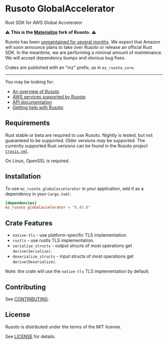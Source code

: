 
# Rusoto GlobalAccelerator
Rust SDK for AWS Global Accelerator

⚠️ **This is the [Materialize](https://materialize.com) fork of Rusoto.** ⚠️

Rusoto has been [unmaintained for several months](https://github.com/rusoto/rusoto/issues/1651).
We expect that Amazon will soon announce plans to take over Rusoto or release
an official Rust SDK. In the meantime, we are performing a minimal amount of
maintenance. We will accept dependency bumps and obvious bug fixes.

Crates are published with an "mz" prefix, as in `mz_rusoto_core`.

---

You may be looking for:

* [An overview of Rusoto][rusoto-overview]
* [AWS services supported by Rusoto][supported-aws-services]
* [API documentation][api-documentation]
* [Getting help with Rusoto][rusoto-help]

## Requirements

Rust stable or beta are required to use Rusoto. Nightly is tested, but not guaranteed to be supported. Older
versions _may_ be supported. The currently supported Rust versions can be found in the Rusoto project
[`travis.yml`](https://github.com/rusoto/rusoto/blob/master/.travis.yml).

On Linux, OpenSSL is required.

## Installation

To use `mz_rusoto_globalaccelerator` in your application, add it as a dependency in your `Cargo.toml`:

```toml
[dependencies]
mz_rusoto_globalaccelerator = "0.45.0"
```

## Crate Features
- `native-tls` - use platform-specific TLS implementation.
- `rustls` - use rustls TLS implementation.
- `serialize_structs` - output structs of most operations get `derive(Serialize)`.
- `deserialize_structs` - input structs of most operations get `derive(Deserialize)`.

Note: the crate will use the `native-tls` TLS implementation by default.

## Contributing

See [CONTRIBUTING][contributing].

## License

Rusoto is distributed under the terms of the MIT license.

See [LICENSE][license] for details.

[api-documentation]: https://docs.rs/mz_rusoto_globalaccelerator "API documentation"
[license]: https://github.com/rusoto/rusoto/blob/master/LICENSE "MIT License"
[contributing]: https://github.com/rusoto/rusoto/blob/master/CONTRIBUTING.md "Contributing Guide"
[rusoto-help]: https://www.rusoto.org/help.html "Getting help with Rusoto"
[rusoto-overview]: https://www.rusoto.org/ "Rusoto overview"
[supported-aws-services]: https://www.rusoto.org/supported-aws-services.html "List of AWS services supported by Rusoto"
        
